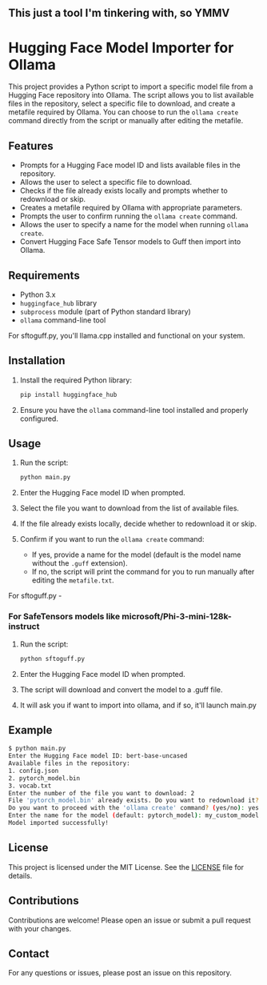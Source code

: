 ## This just a tool I'm tinkering with, so YMMV

# Hugging Face Model Importer for Ollama

This project provides a Python script to import a specific model file from a Hugging Face repository into Ollama. The script allows you to list available files in the repository, select a specific file to download, and create a metafile required by Ollama. You can choose to run the `ollama create` command directly from the script or manually after editing the metafile.

## Features

- Prompts for a Hugging Face model ID and lists available files in the repository.
- Allows the user to select a specific file to download.
- Checks if the file already exists locally and prompts whether to redownload or skip.
- Creates a metafile required by Ollama with appropriate parameters.
- Prompts the user to confirm running the `ollama create` command.
- Allows the user to specify a name for the model when running `ollama create`.
- Convert Hugging Face Safe Tensor models to Guff then import into Ollama.

## Requirements

- Python 3.x
- `huggingface_hub` library
- `subprocess` module (part of Python standard library)
- `ollama` command-line tool

For sftoguff.py, you'll llama.cpp installed and functional on your system.

## Installation

1. Install the required Python library:
   ```sh
   pip install huggingface_hub
   ```

2. Ensure you have the `ollama` command-line tool installed and properly configured.

## Usage

1. Run the script:
   ```sh
   python main.py
   ```

2. Enter the Hugging Face model ID when prompted.

3. Select the file you want to download from the list of available files.

4. If the file already exists locally, decide whether to redownload it or skip.

5. Confirm if you want to run the `ollama create` command:
   - If yes, provide a name for the model (default is the model name without the `.guff` extension).
   - If no, the script will print the command for you to run manually after editing the `metafile.txt`.

For sftoguff.py - 

### For SafeTensors models like microsoft/Phi-3-mini-128k-instruct

1. Run the script:
   ```sh
   python sftoguff.py
   ```

2. Enter the Hugging Face model ID when prompted.

3. The script will download and convert the model to a .guff file.

4. It will ask you if want to import into ollama, and if so, it'll launch main.py


## Example

```sh
$ python main.py
Enter the Hugging Face model ID: bert-base-uncased
Available files in the repository:
1. config.json
2. pytorch_model.bin
3. vocab.txt
Enter the number of the file you want to download: 2
File 'pytorch_model.bin' already exists. Do you want to redownload it? (yes/no): no
Do you want to proceed with the 'ollama create' command? (yes/no): yes
Enter the name for the model (default: pytorch_model): my_custom_model
Model imported successfully!
```

## License

This project is licensed under the MIT License. See the [LICENSE](LICENSE) file for details.

## Contributions

Contributions are welcome! Please open an issue or submit a pull request with your changes.

## Contact

For any questions or issues, please post an issue on this repository.
